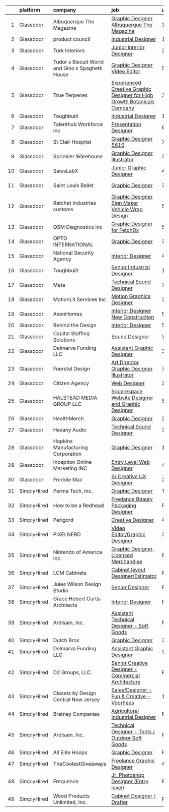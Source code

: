 

|    | platform    | company                                          | job                                                                                                                                                                                                                                                                                                                                                                                                                                                                                                                                                                                                                                                                                                                                                                                                                                                                                                                                                                                                                                                                                                                                                                                                                                                                                                                                                                                                                                            | update_time   | location             |
|---:|:------------|:-------------------------------------------------|:-----------------------------------------------------------------------------------------------------------------------------------------------------------------------------------------------------------------------------------------------------------------------------------------------------------------------------------------------------------------------------------------------------------------------------------------------------------------------------------------------------------------------------------------------------------------------------------------------------------------------------------------------------------------------------------------------------------------------------------------------------------------------------------------------------------------------------------------------------------------------------------------------------------------------------------------------------------------------------------------------------------------------------------------------------------------------------------------------------------------------------------------------------------------------------------------------------------------------------------------------------------------------------------------------------------------------------------------------------------------------------------------------------------------------------------------------|:--------------|:---------------------|
|  1 | Glassdoor   | Albuquerque The Magazine                         | [Graphic Designer  Albuquerque The Magazine](https://www.glassdoor.com/partner/jobListing.htm?pos=103&ao=1110586&s=58&guid=0000018311b09cb0aabb02bd1e2624a6&src=GD_JOB_AD&t=SR&vt=w&ea=1&cs=1_020f8e58&cb=1662449131054&jobListingId=1008114263250&cpc=8AE7F3A3741F87D7&jrtk=3-0-1gc8r176gkui3801-1gc8r17722cgp000-f339de4d17347468--6NYlbfkN0CQzVOUlNOJk_BHZtKjYpKPbNYYhnbQ7GkfMCet8q0lG0ZKXPD4fF6VwFa2G9-MRaiudaKiju4QVuFl-W_m3C21azd26967DaX3pydac-9t3shUbk1M5D1_pl96ac53qU-g5WIktszjQCFKQ3_a468e_KbJlakFJH7Y0vXyJD5uHfZPuLZ5kicUkRVsuyDzxEzAiKt6MJ8kZtMZwV5hasQ2CafTo5lc9JzJwETXvJgbf7elEwi6LCIH_lISDJUGng76vy_Yf7eYYq69K-E8rg_LUcuVz_7obNvRbgCjUReAMa9tCq0ZOUtAoYWihvSU9QG6Dss8EknWj6yOZ6yUEZf5C5ohogaw2n4vcIlzAE3mipKjHkM6iMNAmtPV1-uTu8OvyjMjVpIBCTAVIsNVVINvrkzKXrGJBHnK1q82YsbRUVYXmhEhC0HemQa0RYV2awxrHdvmNYGohCUox2YJ8yZOBl2zKlm8gnwlpALkN8q68FycnXbSMziiZ51zcBmeRx7mRrSjXpG_ulU0DMcjs0hyn6Jdi8LrW1k%3D)                                                                                                                                                                                                                                                                                                                                                                                                                                                                                                                            | 3d            | Albuquerque, NM      |
|  2 | Glassdoor   | product council                                  | [Industrial Designer](https://www.glassdoor.com/partner/jobListing.htm?pos=107&ao=1110586&s=58&guid=0000018311b09cb0aabb02bd1e2624a6&src=GD_JOB_AD&t=SR&vt=w&ea=1&cs=1_466e167f&cb=1662449131054&jobListingId=1008091508659&cpc=38B564C08F17D3D8&jrtk=3-0-1gc8r176gkui3801-1gc8r17722cgp000-a36644e6fafe4d57--6NYlbfkN0AuAjYKnBHsdkcMxrD7ZJITXxV72vImVt5xOyKRJQecNLptHT1ZOkyZSM3eiMEJbbRXN2dwBPK591UTGPSAnZVDLDmpNVlkJMZ_byYSUcMwysktR4dT_Kmp7kjLsUAowCP1QZYGdZl4Ac8o2Mgj7mxU4DyCMjW_dPYOFKuxi8w343LmerOGDvRkgYBZ_AAUl1xl6O97U36GlZIw1zSl8WvUGLR2LlJDXeeLruKsHeEzs1QUxE2Yuy5dPXD4SW1bVfabBVU4LX_xMDCas2jtJmQBv7yOAa6qmTzwwUploqBBUlUz6G1haojexjakIl_YHZPQ8A_7mek4ZgaQXx8sgK_60kgbH5XpnmUREm3FCuACA-huGoRAthBelQBPK2Lbn8jQTcjNHjnClyoKWiCY-vpd18_RZtfHdexQyMxvCh0O-l3zEL-hFUYcy3171mo2cQRfaCT9LpyNIDgY2BftidzGOYf2-4zMkPdMnBnoPEz_37NwWaT3ajOZh8LSmcNAGmc%3D)                                                                                                                                                                                                                                                                                                                                                                                                                                                                                                                                                                                   | 12d           | Chicago, IL          |
|  3 | Glassdoor   | Turk Interiors                                   | [Junior Interior Designer](https://www.glassdoor.com/partner/jobListing.htm?pos=127&ao=1110586&s=58&guid=0000018311b09cb0aabb02bd1e2624a6&src=GD_JOB_AD&t=SR&vt=w&ea=1&cs=1_126a3cf9&cb=1662449131057&jobListingId=1008119383980&cpc=ACBF47B84C432121&jrtk=3-0-1gc8r176gkui3801-1gc8r17722cgp000-9cfc65f083d63049--6NYlbfkN0BTy4Vq3kUv-8E8fBOrhZt-7WJQYqv7u2ur6JnxlE7nqzcxHKXba3er8xfLY8VfYDz_hlc3uNO4sLiqAkkPN9WLjHkKSHRiHF9h7A_lcm73T7znyFWSLSU5ZHJZrThCKzQbLg2d0sTMO55S6LmUb4JsXUWzkENlRBRmbew2kJ1drKhlTAawwJlKPiKTmRT7FuulZNyyapfvnPBR8_xc1l7AON9lVV0EJ5MlKGvbvUXbzvZ68A3qXnwZgPUQP8tFlCAkH2nt79WWfGT0ky41m5z1iS8ScHdqYdzJiOpKQ8yfo89k_J4u3FCXM-OP2GHMAzaRSpdbDIdJvAR6alCDgbo_1pfSQto92jyXUsltrkP7s7hc_H6SURQzHNIBloS-naLiPnAfLMl4wUf1-r64xPozQIi3tQDKhQDtzmpZapFhjEoJdioXwdmxXvmvfrwoozHZOqe-QY67H8lud1GfgDY-89fxlqoMASPswX8renP3GC1NR-XYkVtkfW9Fq5WX7AQy5WEE3TxEzg%3D%3D)                                                                                                                                                                                                                                                                                                                                                                                                                                                                                                                                                                | 24h           | Colorado Springs, CO |
|  4 | Glassdoor   | Tudor s Biscuit World and Gino s Spaghetti House | [Graphic Designer Video Editor](https://www.glassdoor.com/partner/jobListing.htm?pos=126&ao=1110586&s=58&guid=0000018311b09cb0aabb02bd1e2624a6&src=GD_JOB_AD&t=SR&vt=w&ea=1&cs=1_daa726b0&cb=1662449131056&jobListingId=1008106609520&cpc=D910AC0D9B8C6152&jrtk=3-0-1gc8r176gkui3801-1gc8r17722cgp000-4f3195fb2e07ea5a--6NYlbfkN0BIExHBPSCwQiTkqg2E-YChnpKKhOhNLBMJN9eK54F4bvZsGC6v0cIGXcGCczkGMRj9Xt3B-_0uXxWIdlLy8Ci-lfVLgUPzBzLvjWeIlfLpFX1t81NpmiYK2oiSzBqGvp4BtqrFIvMYAVtprltk9kIJcc884jt7tdpLlL6pjE0nK42vMCBT4h_vSXCStyN1p-saYILSc7EMl372bEnLjm6h4Wv54CYnsqrAzd9lPGtXyTBi5pfMpZzgjWtUegoo8t6OrQF7q4IjGqwoIYKMvtDnT63hIHSm7YQlcdtNvvf0FY-kJl_7_HGqtZw5Tfzq7bKQi5EayKGkJtodq_mRoDEOoThkSUIRZPQrF6cQhWP8wsObnx2eHI8iKc20gZZi3B8P9PR-9PLC5dTYMb92WWlHaLa2TLsteLGjMEXMXB2uyxTZ6dzSRs_bDbsbWApM7SbJXZAdbL0n6-7UT1cl6tVzuQtfBpTAeghmqTW6mr4CRVOdy7HweIgFmZlvw47l2IzIzTQ7wM9geg%3D%3D)                                                                                                                                                                                                                                                                                                                                                                                                                                                                                                                                                           | 5d            | Nitro, WV            |
|  5 | Glassdoor   | True Terpenes                                    | [Experienced Creative Graphic Designer for High Growth Botanicals Company ](https://www.glassdoor.com/partner/jobListing.htm?pos=117&ao=1110586&s=58&guid=0000018311b09cb0aabb02bd1e2624a6&src=GD_JOB_AD&t=SR&vt=w&ea=1&cs=1_f59fc611&cb=1662449131055&jobListingId=1008113998632&cpc=BCE4811A78D39AF3&jrtk=3-0-1gc8r176gkui3801-1gc8r17722cgp000-c8b178bfe5dd4467--6NYlbfkN0DfhRLDY5E7BVY3xhBTAobuSaZ3WR2SqAJ-w4NHeQGDZ_V54dt5D1-9Gzjj3Wcx1JaSDbP7U40rfMA8Gu56dpstRYWOT6fpWKlsvYARTepsZNAW-DYedE5T7ZVoBt1S6bZF2LcDlN5xOsvIcR7tiLKVcAEV0m1gLHK6-aQ5yNDr5RCod1AEt2BNpQyLI2lstUBSdPu7LUkaRd5e0mhBbPIkTrLjreJomGYEEpByG-YN-ZuD7n-3zxLgWd6OxpZ9r2DwFBOc2Agu_94RXzopNRQR9nqr6BgUndEkgBDaxTy4CmIIAuD30bpFeCvImNdqiEfZPaKTUCsw4PxFwLXdXcNi0rwMalsQsLZlCoBTn1tTqv1YiQZh6RdbjSXk8FY7huZsnkSHoHdyqJHp708h78K8h9ayg143EulXErtquwWRG5XXEqNeOjBKq_Yi4zEFKwK43jaOvljII6Oqs0Gg4nHcedTmR03WgXH1m9i0vkOKvGBjo7pNGfN7q4kNXGP0yJDYu0M_BZX2AH8Rx7O7vvpgDX75tFihvt2jEh5Vk9gm2TwkGFDEIyFU_QWKkjWv1651fRCIVQ8yEQ%3D%3D)                                                                                                                                                                                                                                                                                                                                                                                                                                               | 3d            | Hillsboro, OR        |
|  6 | Glassdoor   | Toughbuilt                                       | [Industrial Designer](https://www.glassdoor.com/partner/jobListing.htm?pos=114&ao=1110586&s=58&guid=0000018311b09cb0aabb02bd1e2624a6&src=GD_JOB_AD&t=SR&vt=w&ea=1&cs=1_71570e5f&cb=1662449131055&jobListingId=1008097155623&cpc=87A0A889578C8297&jrtk=3-0-1gc8r176gkui3801-1gc8r17722cgp000-bd6e057162e15386--6NYlbfkN0C4BDBIIfYywdCnnQWSiy8nzgMXr_T-T3FVOPaJNWu58urVZR_WXMhr7GerRInzqyZodNFCU-1hxePv9TSo5-WxOfosiTA8u4e2wBpH9yUNgJzlsujyNpnDkKT3UNTvNTe6xSC2Izl9AqMOUTGHqiTcG7HVBVyoxSnDnAOWvtqTd7Fg62TqBdCV22qzM1Zolz7dPPzU21LrGza3I0bCaiLIi4Mm6Hxv4tiHBfxFxoO21HjrZUeybDxWVa72Z6iUqNlrLhs9FQ0r8tGt2jM96Ao_g-vhHmokUgYrQWiSDQAM5ZUmwQk1K_w5xjZjF3duQ9NS7r6FaoNbWs1GIodL2tmLvLdgsPXp6tV5Ogbi0wL4-vhKAVUluLouzpKOc63rgLJ3WQB-U0xtih6kTwf1KSSOJiI1SIuCBc7scc85eBZUEJxC4s2XPSXc_kBY7Vo75xJbyvwSJwl7t8taGKDp5b5e55KcLwI3a7856K9z0oJqAOMIZ5JaNvEgx5k8LIz7ehT_c2SwmQVp0Q%3D%3D)                                                                                                                                                                                                                                                                                                                                                                                                                                                                                                                                                                     | 10d           | Irvine, CA           |
|  7 | Glassdoor   | Talenthub Workforce  Inc                         | [Presentation Designer](https://www.glassdoor.com/partner/jobListing.htm?pos=118&ao=1110586&s=58&guid=0000018311b09cb0aabb02bd1e2624a6&src=GD_JOB_AD&t=SR&vt=w&ea=1&cs=1_61ecc17e&cb=1662449131055&jobListingId=1008104112031&cpc=654405A9B1E0A9F5&jrtk=3-0-1gc8r176gkui3801-1gc8r17722cgp000-b0396012850688ec--6NYlbfkN0DpwFV3tuw9vFlML3xauMsT_S9XsNg3VdZNHiuyFzGFEzXfSGkGfgeZuQmrRNOoRj2KG4JtZ16c6Me6TMe4k8idSKCqMIK3nKRCNN0673o5rBPp8bUF45137Vz3MHFL762ZXOrmoxPdzX2ZNZrNjhWHxCSlNkIwtcKanXnT2eO3-YrVPWt20WW4OF6kIlKypSii3gntkKXi1l1V8t2PkeBENVW0ORkbwM6VLh2gC5w_WXz6OXjAH5tye1oxojj7VCiVgfL8Jud46k6O186OCn-FVOuUjkTW7MVurgHtfnpd-axve7drkYRFkysrN6EgKrUbsSEh_45N9d8vXH0lwfk6j6PNvZVgCcYWw5EJ4njXM7bGOIly29WtomT4JFlTEuYFGP8PQlT8TlqOuWd4weJoEKc5v6SNXHZUGD3d6fj_TZUpxQs1avcaXJ0TyV69n_Dp6FUKmpWfxTyJvVdDFUzEqcyoJmjLvsVOsgkpyjSZWrKnnsRRgnAmiobyqiPn-ah_vVkjX-0iT9Y8fe6U-HLd)                                                                                                                                                                                                                                                                                                                                                                                                                                                                                                                                                               | 6d            | Remote               |
|  8 | Glassdoor   | St  Clair Hospital                               | [Graphic Designer  5616](https://www.glassdoor.com/partner/jobListing.htm?pos=116&ao=1110586&s=58&guid=0000018311b09cb0aabb02bd1e2624a6&src=GD_JOB_AD&t=SR&vt=w&cs=1_5d23f94a&cb=1662449131055&jobListingId=1008101456626&cpc=52D3555E595CCC3C&jrtk=3-0-1gc8r176gkui3801-1gc8r17722cgp000-73950649bf72892f--6NYlbfkN0DZd8SY5uVsr0ht1Q_9z3qOr83Ud_uV0Elk6JdtckD5ozPFVdmyUjtNIWSXGJbn-ZoyTjPWEShLQKKGR9VR9BDnJ009y2fpynNBOvi7XAKIYbikP89BojKfVq5Nt98EREuMUUlymAGrmFNGyVtCDH1vDCnz9V95dP6-DeMaPiXfz7ASaDIkc7atR2Oi_zswGmtVpyFI72aUlc7tRTDFu0dcy4fn-JNiT4TjYm1zhRu7oxWdb26N5mNeUWO6IRL3aR1dtGvgBMxxzysWLfqND340IdJk6kv5M9P2AknMVaG37zWtjpqBpOnG10koYmGd8y0_vIqOoCKTHqUlv_33iPSejzWlK1LRlgvgDt_9RhC0qOd5K8TZPRbCID2ug9KWncy2lTwlDQPkDaMAFjr6GmElzo94b2h1P8ACr-IG38Z8MJSThcpoLzx7Y2ZJKz7afFXeZvqNgPvvjIFwQ59OLkeq4IzLucmF5Ntus9FFrdY0MoAUovoOp2-duwbWDbgBTvXuuPfuIZ5xHQ%3D%3D)                                                                                                                                                                                                                                                                                                                                                                                                                                                                                                                                                                       | 7d            | Pittsburgh, PA       |
|  9 | Glassdoor   | Sprinkler Warehouse                              | [Graphic Designer Illustrator](https://www.glassdoor.com/partner/jobListing.htm?pos=112&ao=1110586&s=58&guid=0000018311b09cb0aabb02bd1e2624a6&src=GD_JOB_AD&t=SR&vt=w&ea=1&cs=1_ba795017&cb=1662449131055&jobListingId=1008119437871&cpc=F5E96E35A1725171&jrtk=3-0-1gc8r176gkui3801-1gc8r17722cgp000-23cf4bdbc12d4ae5--6NYlbfkN0DWtRa9NJfjQIs4MWRRqD4F41esfMsK79cV24t80VXfzRKFVO1HOwhLjPBuvxuRJCA6N9YdHF9M0Aq3KvJjQqw8lYNsOZ-6jJ5IaLByCRWZkeONBb8JHpC3oOi0BMDYhCfqb_avAtQ9EZUo5hZxSHwSSHZL1AXmvZD-NEMG6CzGM_jQ0DqTjJra53fp_NYTgNwJY1SGTLpANAR4oiP5RqoqfW4t1r4xHhQB4npA5kB3_008QGEUyoshVlc655aeFjzy52F9xcrS2xBd7gBRBJjsLL6oUEfG0NPdyIcXLwIUpjy2GT3KlJczNuapK6elvFq5Z6Bg6WW7gJ3QWzdPgIJTurJBs3o5z_xcmUuU6DFIqC-emB3EHvCx49H8GR-U0rI2k4S-80xyNgCQq_9NJ6qUTfv_0rm0JhqLZgWq4FM-LFTqw8dfjanzl87fm-vvuKQbq6bZtxw3D2guU7aq6eK0GR-gN8BMI7oYVKzNBNQwrDNX_gQd1Fx9NUiaXC1oIsU%3D)                                                                                                                                                                                                                                                                                                                                                                                                                                                                                                                                                                          | 24h           | Houston, TX          |
| 10 | Glassdoor   | SalesLabX                                        | [Junior Graphic Designer](https://www.glassdoor.com/partner/jobListing.htm?pos=109&ao=1110586&s=58&guid=0000018311b09cb0aabb02bd1e2624a6&src=GD_JOB_AD&t=SR&vt=w&cs=1_8b196054&cb=1662449131054&jobListingId=1008111579607&cpc=75B6770C194DCF89&jrtk=3-0-1gc8r176gkui3801-1gc8r17722cgp000-e908962a8703a28d--6NYlbfkN0AZhccrYCUSJlZEde1UnGXnwlG1V9FU8luw-eezWnVYr5cEIZbxF0ud2TiQradMyDYAhjUuZdU-Jc6KDrNnXGt0luj4X9eLCFruo8XOurAzNfkw5TKDUy8_2DXlF_UuK3XC5Jdc8AGJshFzDUJNXv15OVNeEv33cNdPQ9245r-wmXF-LAyKzaSgjyoyLz7If8bfF-5tcVtFlQ1HCGXhvQ89bYRqqaumG0744V9FpG2oE_Mq2NnZhunrIZ9cwvrevDpP3q4d5XCSX1gq69Xkht4mPPe9LxH-eRIeioaIMKT8MoqGHmpZFENDlp16WPpGqnq_xpUl8H1R0Y4oYEURQEqUTHAEtI_GYTBqsU-mrjTnw1WV4lbrpY5TCecI5kYm3S4v_oE_fO5y80xUUPOy_IzNVXHTo0M0YBu5gTlHagYV0-6aTQ1bhV5E)                                                                                                                                                                                                                                                                                                                                                                                                                                                                                                                                                                                                                                                                  | 4d            | Austin, TX           |
| 11 | Glassdoor   | Saint Louis Ballet                               | [Graphic Designer](https://www.glassdoor.com/partner/jobListing.htm?pos=128&ao=1110586&s=58&guid=0000018311b09cb0aabb02bd1e2624a6&src=GD_JOB_AD&t=SR&vt=w&ea=1&cs=1_d9a87c68&cb=1662449131057&jobListingId=1008114784399&cpc=F1339989C5CB8906&jrtk=3-0-1gc8r176gkui3801-1gc8r17722cgp000-bc499073587ac2f9--6NYlbfkN0C2SVAOpOeIWQkPp9EeCSLxTLheLRty2uanDx8E9nXZ3uUHHMNExd-Xn3A6ZfVQf2AlhjWrFqHDARqR7G_F03Jl32p38V2imyfI8cFBRCaxbDnsiMI26cdwbRNVrwulc4SYmLJffQxfrcOdZUIlpInLUPPsIw3NQgXKkbSB59lYbxjV9P5-HCv9LPJfJ45AL_fDY4EE2jpCOzscXCaEx5aIbJKeyuFeY_8f9Di9mvT0XKo4FRXNphvWHjPGBL6lUGL7e8wE-o2ORrtzBzbBugPyQbMDBFCtlNjZbKgThhV9qJhbUola65xNd9UqLuCNwCvd_YJ1qqlQbSz1udBUxhWY__OsmU5PdPRG94HRMEu90IwEOytebvBrrIxwrO5y9LcZOJI17d8YboPbnagBXrsESzaqW_t8e2rif7J1S_UAI3Ixrvyghs-Tye7dxvxq9IChK5Oo6iOu6kKtaaeshMS7fJZbyxDUlNEcgi7r942_DAfStFROLOjQs6XzvIJ_qXY2hfR72HzVBQ%3D%3D)                                                                                                                                                                                                                                                                                                                                                                                                                                                                                                                                                                        | 3d            | Chesterfield, MO     |
| 12 | Glassdoor   | Ratchet Industries customs                       | [Graphic Designer Sign Maker  Vehicle Wrap Design](https://www.glassdoor.com/partner/jobListing.htm?pos=122&ao=1110586&s=58&guid=0000018311b09cb0aabb02bd1e2624a6&src=GD_JOB_AD&t=SR&vt=w&ea=1&cs=1_5e42c50c&cb=1662449131056&jobListingId=1008106168783&cpc=83630893E902B957&jrtk=3-0-1gc8r176gkui3801-1gc8r17722cgp000-ab4069b96fbbbaf8--6NYlbfkN0BzyIYrTMR_AjNKh_kvAG8N613gtHPANQ3sdLTkrtBd-xoNshQoLJljpkXtMg3ByttehrpfycqhA_jI7OzHh3Dwp6oLlDjwEp2WuqcFDY1HN7UCwbeweiPbKgRF7O1nLYCJq2zx9dJVUVbCO7gavwf4RYVuHiaExKW3U5v2qOv6ZSDrFImCHQUMgnTJo0RpDxTh3KOSqsVJ26sqLPTO3EoS0JuWl_vLZ7LBWvmXq2kxtUTiV3vFmJomzmjfewqLOO83NyPwJl0vsI0YwVnpFvPZeInyOaKqgVMaC-NlufX1NyxHitDF5BaYpxz2RPQqg7ynAFJDIk04OoPfzr7LwLHI_F3jeugsKiakUF2iTbNbR0Ekbke1wPSdE7vPbttYuVM7QTquxtE1DGrHYYuLiCkNjpczl2YFkH6rySA2p3p-kbfQv_DZYFgxcIMQx9vR67zMZSnQgdn1uGuNsvpxLNe8KPKjUVal3q0F4GwNYH3K4yuvmq2i7qbUwdKZVmUIpBkzDrR-ZjVMdgwz2ztNjwqcLwg1xkxQqh_WJxd_2GwhXg%3D%3D)                                                                                                                                                                                                                                                                                                                                                                                                                                                                                                        | 5d            | Albuquerque, NM      |
| 13 | Glassdoor   | QSM Diagnostics Inc                              | [Graphic Designer for FetchDx](https://www.glassdoor.com/partner/jobListing.htm?pos=129&ao=1110586&s=58&guid=0000018311b09cb0aabb02bd1e2624a6&src=GD_JOB_AD&t=SR&vt=w&ea=1&cs=1_42f608f6&cb=1662449131057&jobListingId=1008105813284&cpc=59DEFF8D475298C3&jrtk=3-0-1gc8r176gkui3801-1gc8r17722cgp000-edbc27472c257773--6NYlbfkN0BgkApIl3k4iYrU_syTQrluzSEIxtLNIPd45O34os5ildp_rcTXi1IfaATEwCf7J4wR_fxNS_ihI1WjfwavMbzmuhQfnwVO0vr8YcGSeyLlEi0Nhiny5RcP8ogpprpgKOrp3wFOEwyZRd_Y8hk4jhNhX1OyV3Ox5_LOFQkmPYx2MM9M2_IDH5wu5fT22qHZn83sNqqKYINRsMrX07zeGTeSE_T-m9WPzL1KhS0v3sUhGwAyFWb3QOWDSr-k498soGTZ09LvsjVUM8vJXhdrCtpt-iaKXNkjbvz-_O4UN3qTvr7lNXUbcImh8C8RZua-bSzlzoYaLTxNPecWo0ORsm7F1VxcpsUuzMg02wYf9g9-Vd0fzpimaTT2-AmMFSFsbm9_O_PJvp_GBfDyv8axIk8fTmK_34Jq0j-wwKTqjX4EAutotaaalgKaMaO0hz3-3MgfEUrt-5v-_fxzThi2ief2INwtU4m9swv94aQRHIQKiQ4zU9kebVGwpBeBeIKu-XM%3D)                                                                                                                                                                                                                                                                                                                                                                                                                                                                                                                                                                          | 5d            | Boston, MA           |
| 14 | Glassdoor   | OPTO INTERNATIONAL                               | [Graphic Designer](https://www.glassdoor.com/partner/jobListing.htm?pos=102&ao=1110586&s=58&guid=0000018311b09cb0aabb02bd1e2624a6&src=GD_JOB_AD&t=SR&vt=w&ea=1&cs=1_c87bca13&cb=1662449131054&jobListingId=1008114454416&cpc=8B05A11E7619D7A1&jrtk=3-0-1gc8r176gkui3801-1gc8r17722cgp000-7d099d590a8d0cae--6NYlbfkN0DTXEPot8bQs6vL-0KsHuyeBXsp9NRYqLssF11gmcxF1FPK71qYPn8Ryec7son9nZXBacyyZR0tUu-RhjyEujjTIlOdn9t9vujwS_Y5rLSSOgo3_jNg51t1MNtzthP8DlMtE80ugs9pi5sM0RBlEdWkhWUgV3TNpODv46ZNwrD5PXct1jAeBhojYE22ISETaJqyY8oSf7WCS5xNuXgI4i_fdk-ymnt2DOwmYOcqUeZ1UfCPFRPOygdQr_11vqBB5hQl2vX4wYWTl9SunEcatQiCCBxIKfxRHmkxRzLvPdSCCChuOrk2LCZbjHjQYT8aZU_ySbv2aw8txQsoKhCK0q0BsXUcWtpgT2olbUCbhYSTMcUmEH90_PFkcNOpUJ9sO0UX_VJm4N5PfrZM55jvxWrliNdFmLfSlfMP9re4ez1mC_4AQDg3m_F179OPz-_IMV18vY-GNgFJRYXNQp2kKPf4dr9iRS3qCknpn7BcqArReg0-geKsiejO6z0YQKh4hAc%3D)                                                                                                                                                                                                                                                                                                                                                                                                                                                                                                                                                                                      | 3d            | Wood Dale, IL        |
| 15 | Glassdoor   | National Security Agency                         | [Interior Designer](https://www.glassdoor.com/partner/jobListing.htm?pos=115&ao=1110586&s=58&guid=0000018311b09cb0aabb02bd1e2624a6&src=GD_JOB_AD&t=SR&vt=w&cs=1_3361673d&cb=1662449131055&jobListingId=1008109230943&cpc=B576E40E3A51D23B&jrtk=3-0-1gc8r176gkui3801-1gc8r17722cgp000-663a3c385d29f0ff--6NYlbfkN0AC5S5KfpcrE62cRuYLg6qW_HWiPjKHP06qk-AGfbwYtGlr3wcSMURH9oqKq1q2FCcs9f1y3iVltGORvfvBS20akXchgc1BXfe1Pl1HjluL3SJPrWPgA2Twulzy5mRpqyLtrvQwqkV9Pljwwtf6Ng7-0MIJh4nEyBXXHdkMzOccH3kAs8y86KtHOWN4B1PGKJSIHYaPJ41GMAMR91pp1fk9ok-sRC1AVE0QGMjg_-GnuRM1kwsi_3V6yg1fmk7IxQrKLeRNPHDkUY91FLtvbPEVr10wbh0cd5rdATxl6b14eVl3uqpX3O_NJvAT0J_Z8X1HlGYEmsToaDxDA660HTXB1k0x2xHJCv3vdOuKmjk_VbW_2JlnKpE3kbkXYLVS4mfPFs6GxTIduigpHKei4D4VHnsyG6_FXUi_cKxTKGQf5erQk3FrWQHB07SxSjzXHfMoqslFAJFjDoOiAzavh36T4EYbcGTZMlsFq_WPmZUJJ638KSCn2O4L)                                                                                                                                                                                                                                                                                                                                                                                                                                                                                                                                                                                                        | 4d            | Fort Meade, MD       |
| 16 | Glassdoor   | Toughbuilt                                       | [Senior Industrial Designer](https://www.glassdoor.com/partner/jobListing.htm?pos=104&ao=1110586&s=58&guid=0000018311b09cb0aabb02bd1e2624a6&src=GD_JOB_AD&t=SR&vt=w&ea=1&cs=1_eba78e25&cb=1662449131054&jobListingId=1008097148245&cpc=9BF093DE37959594&jrtk=3-0-1gc8r176gkui3801-1gc8r17722cgp000-6492527fb1079bee--6NYlbfkN0C4BDBIIfYywdCnnQWSiy8nzgMXr_T-T3FVOPaJNWu58urVZR_WXMhrR-koSpndaF1E6yxWHXTrWNwj5BGXNunan9ywve_ENISeMSjOJDitLiiqvvQgrqPC6Ae3Gf3tZtozMElNWH6pQj1MkisjsxPjnFks6kWohDQ-79t_l95B76r683v6SZAlHW32FY62mUhRpz9H513JMNHqXBF9AcM4YEHIOx3qLRBKIEwVgCPGcTq-p9UUvcFMUEuSxdyv1-ouXFp8UhFQO6_D7RzoHpgqy4jHju0tgXXLj3Qd7Ucnbbngrp4Dh2I5lbo9TRrjTEeXlGfwrv8Mx56NJXyOgeXArYv2McSXp0B4BzUxKXqWN2yaQJvb8wWyLZgGgO2MXwW-gHxYtW9tcg13MPVAvG4CoQy3oLpoMPw5obEFZ5rqbBCKA4Uwb4-EuvsxUFT8sSIObszDWZUCQ9JiC4SKvEhpLhiuwWmJZjyZ6fyPe93bSQ9OhYwhP-VSGE7k32RXXTTMjzFK5BfSphBa2P98UcSH)                                                                                                                                                                                                                                                                                                                                                                                                                                                                                                                                                          | 10d           | Irvine, CA           |
| 17 | Glassdoor   | Meta                                             | [Technical Sound Designer](https://www.glassdoor.com/partner/jobListing.htm?pos=130&ao=1110586&s=58&guid=0000018311b09cb0aabb02bd1e2624a6&src=GD_JOB_AD&t=SR&vt=w&cs=1_adef4074&cb=1662449131057&jobListingId=1008102577905&cpc=4F748F1840550ABC&jrtk=3-0-1gc8r176gkui3801-1gc8r17722cgp000-43ee8e8957f197b7--6NYlbfkN0DYl4UJW4r1Vl7FEn6T9F-rD9lpC-0oMJVSiWjK_MGUd8e8cHXcpv6KPyjLHZEfqkWRCwULr6X75ieJARrAKqgWzisG7J3CWnOtR8MXVg9h6RHVQw8LxsUXbtRHyQGBkIiZRs1E6q1KlzilZzbDkEbl4cSfOYHD8WJrsx4Oe5zq0efzKGC4tT9j4LIwYr4PYn5NjV4YGU46Wl54Y6fpU5J2gZ9zJn6OTzoaSVlJcGFWL6o__Ou1TG1e35bAXKn4_PmO9Gbe6z9ufNEHPNVvYdZ--ycI60cvL2O2itzNfVcJTBlkXR9zDcPgvxqwZ3diydleXTaHAFGjBFpFAJW7GV4tHyNPDgpUUybkOSqYOUyX9hQ2NiRZtoE9sfdLYkNTlx56Yby-IQE5-xfwGqcTtRBsJG6hWmD6bCU1G0GWFoSmTAZl4DIGKtHbemGxZdC1KhYy17mMQPATgjK50wkM1VuedQ-xwj8oH00HnMCLay3q_UiW1VRv63LfbPtCPxnAP3FFzlpl7AiwmAeDyRZYmPDasKh8eup1qODzBdHgsAwPvGCESpWPwN81C2NBlnmSaD5U_K4i4KBpDpRw7ZRfBgJk6zQ1kI1pjtZG2oHMLjGrTWSmqAV1cqJn_QhTEnoXntAyp_Cs2K5FFB31ulVJNFP4zou9UanaSFgbI3fdq48Ui0G45l5g5x5_DMXxL9w3mKnKfzMXJzlCR-jNkiTYUNaYDVa_sccajNdaKMtHBmPw3_L9xWcYdSjlkBVGGGK5rtUO0O9VtPAV1vy02JPsXcs8qgHGqL8KYt6d8H4b9obJmNAaHZxumWwJkM7923mE0EeL5RhGAy3U9XDzF58f3W4GFHqfUuU8prITKVDqEeSlORJsyDCQSRBQB7rHXysu0UXaYW-C3ckqabvKygFHySSdBjk5LMHVWJREfq55hI5ti8H8r45BzyQz7Nol5MrqW1LGO3ss2pJFeKBFB3fAXNnJZqLY70UteR9dvMnfXbl_CrQfKXCobTfWXsy6DHpVMcSf1SGCGaD5v4bfI0APSNwyGP6UzZbD_EtlumDVYj6vuHrLAFrpLA1i) | 7d            | Remote               |
| 18 | Glassdoor   | MotionLit Services Inc                           | [Motion Graphics Designer](https://www.glassdoor.com/partner/jobListing.htm?pos=119&ao=1110586&s=58&guid=0000018311b09cb0aabb02bd1e2624a6&src=GD_JOB_AD&t=SR&vt=w&ea=1&cs=1_b943b3a0&cb=1662449131056&jobListingId=1008118834915&cpc=ACBF47B84C432121&jrtk=3-0-1gc8r176gkui3801-1gc8r17722cgp000-7e2b2005b4934422--6NYlbfkN0BxZ_fTHDykBT8bkyaW_nA86bNyNWonFLhpBkGzLq216VBtLMhqdqV6QnhSB4zcIGHIAHqXQZGubJ2IzJVab5JqN6RACrqXzb19SK4kqbvukQlxo0bZfeE0GOj3lSMcX7igfUmKOc35E5nOcr1UxhRr9nWxwlYrEW45htMnz26t4oyRujYt6x10zrsBG62W09HaEQeLDiBJh1wnJQ04ydgtoYV0Xgg-7gY4S-2aZyaHFL1LUr_rmOF7SI2M6nJe8ugjdNVLCHfr1XeNB3mjvEygzvCVB4aJvRlQN0UVyd9ElLMuoAMY0K0APdpYUl2d7guKwZROE597j6vjQ-2jKt_2IZOV18JMkKuhE8VID3F8EsXRiE_IHKFwdTezhod4NXASFit2Q8kvbFj6yK5VASpOz0geGPoLrVSHOAyza2iOMBqBtAG-2mZDwWOmQhCu9HXvBr6LgCiWGA3zZ481_hUv9YkWkvDxITBmV8hppJGX3XeLoekIgpVfsxZewHQ35kuSXcLoRlXlBQ%3D%3D)                                                                                                                                                                                                                                                                                                                                                                                                                                                                                                                                                                | 24h           | Remote               |
| 19 | Glassdoor   | AxonHomes                                        | [Interior Designer   New Construction](https://www.glassdoor.com/partner/jobListing.htm?pos=106&ao=1110586&s=58&guid=0000018311b09cb0aabb02bd1e2624a6&src=GD_JOB_AD&t=SR&vt=w&ea=1&cs=1_ff33bde1&cb=1662449131054&jobListingId=1008105798634&cpc=66508034EDD7BE3F&jrtk=3-0-1gc8r176gkui3801-1gc8r17722cgp000-0fd45811fed12bc7--6NYlbfkN0Bzkuy17zoNwKMVjyusHhR7JNYo3SmelKzW8jp1Pa4Tk2raGOEy5KgPY9hVttW8tFMJNJ9wlVKAXvdamIu9_LHxaPLtyMgvxzigCi_K_lgpTiANZoIj8uYZd6Jj77CYwCFjWiPoeVL9A4DwY-yVHCXxBU1v-I84XwcaSxk-1paKjstSWSsegaLztqCH2SqSeSxmv39P7ZpXFd58g24ohFt06gJoZklZhXxsPIMCai2E_M1b3fN152rfDLvIhyVAHcgnRbL3zkEcBFVGwRVrjfRXVh4vx97a6tzsYALkMlbodyao2ioYSOJDOjUlj4k_N1s5MennTVzuBHEjFtnDHyh4mRDh40ImQcr_FKwB6AAoRPc6qLk3APDoO9ZEqxMgZRxOpSk0PnEHyXytevqyCv__C_cWJ2c2_ELlJh1NG05JdYkzQ1a0mR8jfglTTHN9N848uW_48RA8rLAWSPgO-dBV3OHmYYDlYH24yaNXXfUFpaO0IeVrtiWpPaHRtJED-GcWYBx7YKQs5X0ml059ytbkqT1JGbzD2lc%3D)                                                                                                                                                                                                                                                                                                                                                                                                                                                                                                                                  | 5d            | Charleston, SC       |
| 20 | Glassdoor   | Behind the Design                                | [Interior Designer](https://www.glassdoor.com/partner/jobListing.htm?pos=113&ao=1110586&s=58&guid=0000018311b09cb0aabb02bd1e2624a6&src=GD_JOB_AD&t=SR&vt=w&ea=1&cs=1_8723765d&cb=1662449131055&jobListingId=1008106182676&cpc=85DB4C1C8FC4A2A3&jrtk=3-0-1gc8r176gkui3801-1gc8r17722cgp000-d5de783fb1f89f08--6NYlbfkN0A1HFUFknxAJrZBbRRYDMpRaTCyabNHv7YvBpkBk9g61xCZdRDo-3IvAuCaMVJ1WH1vviPjYjf0uTQsOnqq6dut3Lu8BPSe0ErCQ3F53wE3FW4nxMgh5vSe--nybJ8AzVnRgPCI9eYRT4aeTObjcfgPIdglc9iCSCDZlgIyGzkkpNSWuAZe4BfWeO5jEfjIdmGcKPz69U9Ptcv0Kb0jyrNzC4nb5GZsWapnW6huIKAnOgG4QpTzESXvLEO9ZZhFzAE8F2I3L9GMaAkezH76cPuvXzvmVVtkjsr7wwqktgEVUw0DesO4PnKnSS0XUWUz4Xy1Ng0S0YuWBwgcmb3_Ct-rIBCVW7r1rJBP6aJfYtec2nvRhRQloYJwE0gsdvwGZcf6c1ctQtLrQNJMRLgg-Ik2OLR4kEUbxa6DonGam5h9d1XfpxllNFwysRqmpBc-vOC6jK908tpd62YoAM_puYOUOC-tHWPvit0IgOmlJBDmKHkl-aUKyft9cE_crHHz9PwaF02M8jO2_g%3D%3D)                                                                                                                                                                                                                                                                                                                                                                                                                                                                                                                                                                       | 5d            | Oak Brook, IL        |
| 21 | Glassdoor   | Capital Staffing Solutions                       | [Sound Designer](https://www.glassdoor.com/partner/jobListing.htm?pos=124&ao=1110586&s=58&guid=0000018311b09cb0aabb02bd1e2624a6&src=GD_JOB_AD&t=SR&vt=w&ea=1&cs=1_1e17df17&cb=1662449131056&jobListingId=1008114673769&cpc=AC285F3A3ECA6BB0&jrtk=3-0-1gc8r176gkui3801-1gc8r17722cgp000-3cf9c4beffe0f53b--6NYlbfkN0AHXq2vAVwR3IH7wgnTMdWCa3HguypIXx0DFudX-u0zu6XSU0N9gDGCMsnO9yvyAfOwa8g56LmOu2v5BqTyUWI-P-FHhw_nPpRwvTGpbiobSjlY3aMGBIsHjbQ7BLj2UK1En204fVzriu4jGeXSVngKL-LmU3roN5d-pjOwH0Oiz2-5HsHzW7-9PDXfitx8jQrtONIrwKxXtaCASfRyO-jdMb_V7UeBrKh4c5TCUFTS6Yy6I-X6fMZxy_F4vdXKPYydUcyljEgvJH4qJJE_hCzS_BKjhEZQL6hdFu6oed3RbbrPAGjM8Jp0g-j1Xm4VM_Xi2ARfqFNiyq3WAVwEfPF2G4RNK-WbsvZuZknjg-Ef8pKy5YNflPrRAjKkBuyw0F7DZoaH_yD9P009zHN8ZlKYXjsiWHrRmb9XMOubhYDQyZ3DUYTKpPj1NoRN0rkZUYMezI38Ofjcb4rdGX-qDUt_Jqy_q9tLPsMN-QOthyEfMT8c8AplOpBXRX7z3WgcwOOT14lrAk2S7Q%3D%3D)                                                                                                                                                                                                                                                                                                                                                                                                                                                                                                                                                                          | 3d            | Seattle, WA          |
| 22 | Glassdoor   | Delmarva Funding LLC                             | [Assistant Graphic Designer](https://www.glassdoor.com/partner/jobListing.htm?pos=101&ao=1110586&s=58&guid=0000018311b09cb0aabb02bd1e2624a6&src=GD_JOB_AD&t=SR&vt=w&ea=1&cs=1_a54b15fc&cb=1662449131053&jobListingId=1008114420660&cpc=155EB9D5185558AF&jrtk=3-0-1gc8r176gkui3801-1gc8r17722cgp000-a3c2b5c0a33b1373--6NYlbfkN0A4hgeKHdLyHgzaskNEvl2xXMVaueUT71iJOYpLYISQUHTwzmwXMv6kC1stTynKFBmMD1iFKJ5DNCahmY_o8V3H-5q9GxMA0pSWSGgMGwwfHC_JH17tfgKZotiie_QsEr3WX2CaTNPiPpt7ncA0aHmTAAFYjOp6qXoys0r7lPSRt2pSGNCJYN0IY5YXPcM8i0qzPJNobXp9ASjDc9QkXrU40tI0RRhxRVG1JlAqxyhYCQ971vBXPHGjknY0xyUnjnET16jFHhubOXKuVSDQkX_QQQy-xCg6NOnAk4qbP8RdiqA6RtXtbHUQyDvyEbIqcD9xzZmOqApGXEeeRjyIvnoduVD8vLGZ5OuP5Upy7hEzEkn9_srrH0ch8O2L5ro6PZkGWaMSgXjxUw4hDzEgxDLIdFW5_WxwP7uF7hpNpZ9N4HPaed3RVRo_NzrdsY1vLioy4pd1izCyzozoCfH8c8F17NMRDlguHKUMdH8CanxMbf8qVzaBZzGJpjYPrqwYmyM%3D)                                                                                                                                                                                                                                                                                                                                                                                                                                                                                                                                                                            | 3d            | Remote               |
| 23 | Glassdoor   | Foerstel Design                                  | [Art Director  Graphic Designer  Illustrator](https://www.glassdoor.com/partner/jobListing.htm?pos=120&ao=1110586&s=58&guid=0000018311b09cb0aabb02bd1e2624a6&src=GD_JOB_AD&t=SR&vt=w&ea=1&cs=1_f27cdd5c&cb=1662449131056&jobListingId=1008101636559&cpc=8795CF9063CD573D&jrtk=3-0-1gc8r176gkui3801-1gc8r17722cgp000-e06af4f833a0341a--6NYlbfkN0DT5-Szw3YawDSxV9quIo6U-4hdX6FZTICsYskzhzvX7KXzmhQwmQ7cQAIyrChrJYXj5Nz0J77CwmGZWWhj7QO08MorwsFX6WpY-cjRAqd5c5YshXe7t8yi_cAMTx-RLQrWgDv1LNRN_XNQif3bP_uxOt5oqG5pBrUgjeQADqRiTFpifcwWwp0LQb4Tnfbyb-Cc6aP6SrVWcD81MaIl-gek5VLTr3qcC890UJY97uZzZ2-vVr9lj-eS1YJSlRkqXzl_huvfDG4eE2sAvi8RHLTFjv3tjGCTv-R_f6KT0Stx_aGNYJZC6gXOQTEVuQaJjMwQTXtqR68LLmefKGAVTNPKQ6XVmQvYNyx8BK9FU94VHGGv3KD4DPGy0EfBoYfj-0T4BlqvUIqeaHrazUeS8go6tUB2bhkkc67HrwlSCph1NF4G9JziioGyr_QbiH_Y_PD-6WngCeBzSHAB2SvmtCIUo9fFVBIsTiCvavoXg2nDvWW1mi--EdZ-KzbzwBRNKzhbsKwT4dMmgALZtS3BVa64)                                                                                                                                                                                                                                                                                                                                                                                                                                                                                                                                         | 7d            | Remote               |
| 24 | Glassdoor   | Citizen Agency                                   | [Web Designer](https://www.glassdoor.com/partner/jobListing.htm?pos=108&ao=1110586&s=58&guid=0000018311b09cb0aabb02bd1e2624a6&src=GD_JOB_AD&t=SR&vt=w&cs=1_406bdb0a&cb=1662449131054&jobListingId=1008119134571&cpc=AF1E4A3695F490BE&jrtk=3-0-1gc8r176gkui3801-1gc8r17722cgp000-4f156e9c19c8d85f--6NYlbfkN0ABPR1SXVqYXME6Y9HwrdB1ZS5I7uEvuiZQQ23aOU9KTSUEQ2WHnjqXEbws5t88SbmeWWUnqBUweDBfv3jgPAT_yEx1ZSopAzoXYUidX5JP4RSp8v4kNbaODIRLLoaJty-UiuGsLZEyYy_sJVq48YSqx5isNJOWThO9q0_6ZNoiSCXsLaUMEgJJWn_j8pHM0yt_CLXGYopG7GCRKkP6QLR84IujvYR8Hx6QwIh5MloUOrEKMc4nHRKX--6DNkKYYuQfCZn7RrTLuLiK4fPJSFHdtOAx2yWedydlvv5mXT7DgwIHYgNxhSvlglMh46ucFP0bVyVe7yeKAcgT0kA4VKzIr_iWSxDdKKWzrhK1IJrrLyep-2k556CJPIJYlNuqoQXrQS9xLCpf3F21Cu0WcmK1CpbX08r3H8h44VerBygbBliqWk1a0t8p3W8XcAM-1pRN5MTZOwuklkGTo8GBNAWGfLZ-rg6RSzK8XakGTxoJ7fqP_G15nqadDzon-ghbGvTzFkkqIQki8NK5lMLd4xv89_g9rcEKZ3v3Z1yyXIj5bFlIMEp3u4jTKvuAhC1dd4PGD0lVG-X6OtHHHf1ntTqDJ-CwBK46P3QOr3kLEbJZNxJHVEEe8mxyQqxmZ7O1-B_b-AJF5BXfmA%3D%3D)                                                                                                                                                                                                                                                                                                                                                                                                                                                 | 24h           | Knoxville, TN        |
| 25 | Glassdoor   | HALSTEAD MEDIA GROUP LLC                         | [Squarespace Website Designer and Graphic Designer](https://www.glassdoor.com/partner/jobListing.htm?pos=105&ao=1110586&s=58&guid=0000018311b09cb0aabb02bd1e2624a6&src=GD_JOB_AD&t=SR&vt=w&cs=1_3a639d8f&cb=1662449131054&jobListingId=1008106340050&cpc=42BEC95245890617&jrtk=3-0-1gc8r176gkui3801-1gc8r17722cgp000-7343cc581a020b84--6NYlbfkN0CKpraHHsEcuvJldHh9lYb6MSUQnY31yEhbu34n0Z8zJ2HzSiEwYgyRcwX4HAw0cugsNS8Hgeg84ahFMiKeaFyPf24f8Derf5JOz3N-BDpFP7Ainm-YszgId7cQNXHKtn_PsQg-aiwMy-fiP4cbvO_w1b5ArMSQM-HvEac48MnAYmFgtbKjSRW6zjCSFiU9VGLtphQEuMDdKBrTiraaJcSu_85IBzPAb9AE_wlbM7-MUlmTCKUPSzac1XDv7Z8JIT98aSgEBzn0zIDRfPY3b4AgciPEgSHhSbXd2xvAjpPghccc-IRVuR6Uax8lQb1zhAQUIu095Y8goINERtCTORl97iBxfYQ0UadZakCZjRjV0KVG08orb0D_TOvnj93VSQ0eoEdIrjOU87p_8wiCVaI_BRnBb9mfgZpgANbk7lfGs4NUm9UhR3UX92V23NBh_QsOwt1GgirH_sCqINFKkTlA25Untq6byAs%3D)                                                                                                                                                                                                                                                                                                                                                                                                                                                                                                                                                                                          | 5d            | Remote               |
| 26 | Glassdoor   | HealthMerch                                      | [Graphic Designer](https://www.glassdoor.com/partner/jobListing.htm?pos=121&ao=1110586&s=58&guid=0000018311b09cb0aabb02bd1e2624a6&src=GD_JOB_AD&t=SR&vt=w&ea=1&cs=1_0c40ffe6&cb=1662449131056&jobListingId=1008118484937&cpc=D69957E0862862E0&jrtk=3-0-1gc8r176gkui3801-1gc8r17722cgp000-32b2ab0383568c83--6NYlbfkN0CJfBDSEeEc7eUnd5rVrn_aucFjVrvzgr_Il_-mepVEc6uEUZdhQG4LQqS-CogM31_psN6EMyZhitwSFkM4zYeVzg13qsKBP_uEfjVGnYKB9sjlAFJzZnbfzJuWlq2WXHV2tgbl2-NWqbn24OVx6UcL1TKjcIEcTvmqy9YIkovO6Wv0vC9XyLJ1YC6lEvpBWugfn77xDiYmknD-pZvxGQ431aPIrKaduxFOiozfkPw_l7468qj4pQLTC6R24Ukln9l1ZiaoCvLQD4s_3GXjNboAf5luKZCobTFsYXN0YMuInTA6R1IeWitRodMIsHk-1ipHkDh3CqvnB6605H-6njpPs2aDeqiTlzlAMl2ELwpPjnOyBsayqQ17oGWPnG1tqYU9Wv5tlpwIGmSNNvSZ0tG8vPY096RdPI_mwY2He0h9-BIMoX2O4tBVOeFGsioUcNCQdSXCWVGVdJIIsRb68Usb99zEt-iJ4sAs-1TTnOfBWlB9N2wB3rewSrWFLkCkp48M2UxkmZN0eA%3D%3D)                                                                                                                                                                                                                                                                                                                                                                                                                                                                                                                                                                        | 24h           | Miami, FL            |
| 27 | Glassdoor   | Hexany Audio                                     | [Technical Sound Designer](https://www.glassdoor.com/partner/jobListing.htm?pos=110&ao=1110586&s=58&guid=0000018311b09cb0aabb02bd1e2624a6&src=GD_JOB_AD&t=SR&vt=w&ea=1&cs=1_29afff0d&cb=1662449131054&jobListingId=1008114321181&cpc=F2E91DB1AE7076E1&jrtk=3-0-1gc8r176gkui3801-1gc8r17722cgp000-0ac8534fda25569b--6NYlbfkN0CFC62QAxPlQDUanI3CInFwDfLuR7bBing2k-9qaB2Sgc7mfRdyTz-EnIjEcjqKoAh4_ZZLLwyGjkgqwi6svkxAivLIJAIQwILeIjbqoOs_xRSKFIya7sfTf_opYwReedpv9fbyaMfagL_ldIDi899DzamSPVTzKUQ6FBR6yrjTDkrfgnIyK-QPQNkykjuk2w-JnijSYjCkpWBET6EindPdfHxdPKsTruk1H7o8KbGQi-dKpnG4z1Dl1lseX4wXgWU-6m8nTCism9w8OGqApLEUgL62Ni3-OkvwGFsP8UHMEO0PaD2T1Nr5u_W0iNjlTqeao1gGzZ7krHivweryxjZg5Ge2LUk6LQ0F605RTPKgo7rFIDf93wVY1wmnMHuiBugjY1NN1X1JbHST78cxw5LId7yvGZda52bI5_145L4vI7RwBej50VdTgNaKsqb1W_F5_VFkbQrm1hpmCuxEGumYctuNMMzLSvS_Dk8SjUxikMAbRNglOnurbnfjsw_5i_4%3D)                                                                                                                                                                                                                                                                                                                                                                                                                                                                                                                                                                              | 3d            | Bell Gardens, CA     |
| 28 | Glassdoor   | Hopkins Manufacturing Corporation                | [Graphic Designer](https://www.glassdoor.com/partner/jobListing.htm?pos=111&ao=1110586&s=58&guid=0000018311b09cb0aabb02bd1e2624a6&src=GD_JOB_AD&t=SR&vt=w&cs=1_c2b42b06&cb=1662449131054&jobListingId=1008090358612&cpc=B1198376F5A4F1A9&jrtk=3-0-1gc8r176gkui3801-1gc8r17722cgp000-808ef2684d68339d--6NYlbfkN0B_HvgE05pFSkb_Z5lsewMK9saEU9PR9pR_cTHu3KaFsA9I98-t1mhiXZT8zNDXCGSdaM81q9yK_WYeRa7KHirVgxv_jwjz4l7tjybYZYuueErwSMWnfsH7wnd5BhFCEtlddBWsyOZKdWynIOs55ufOJVCHQEGYliPglANjyZFXcbfjZUBEpnNxafkia1GEEAo-7ud3e_iam2gwT4DnEIFDnynWm8KV14G5uDC7-phRTZUuT84GfABY6akP4Yqdj1DwkM2iAecrZaRUNBPDSkXvgOdJ4_4CuVvaN6Abp_4SArlFQ5DSqXzkP7O9_t9wcIpWdkRZOy66Y1a2st3WZXCpkY4kTQGcpJODSwkQeFJ__vcpdISHjUiC7fQJ8VuJw7-Ve8ENOUJob_v49v4DQHhxc9FBKcQR4J43fIY1I7u5n95Gqr2oCYkx_w_lv0paZsSFjiSFP5JnAwrApBSUGymvo1Xd81XdPwVKg0GAcAytWmzp8U4Q_9jzbCQ8jKEE7ieRc81AH5pQ1_L7XbIBO5dd5PNMNRpntZU67wTgzuKIlkad6PfF8jMXp2DBsR9ugE06UqzRPTpmmUza6Xe3Je2FWpt469kB77GQp3rMwxOZS8Axup_JzOj0)                                                                                                                                                                                                                                                                                                                                                                                                                                                                         | 12d           | Scottsdale, AZ       |
| 29 | Glassdoor   | Inception Online Marketing INC                   | [Entry Level Web Designer](https://www.glassdoor.com/partner/jobListing.htm?pos=125&ao=1110586&s=58&guid=0000018311b09cb0aabb02bd1e2624a6&src=GD_JOB_AD&t=SR&vt=w&ea=1&cs=1_a3156b8c&cb=1662449131056&jobListingId=1008110916138&cpc=70E6D4E49C80165A&jrtk=3-0-1gc8r176gkui3801-1gc8r17722cgp000-eab70b72efa32bc6--6NYlbfkN0CS4jChy7uc968AFYgPfXP3m7QaXzjbv5TVpazWvw0Egm2GomKugtVgJbVbNDzT-yBqQbRkPJCHGMjH6LSyrqDhLMfKLqrY_BE5ju2d21o8S9KWJ2oerlZ0i1ctex4xlW9340VsNlysAV2y-o1OOoGVTDGz7-Js_RhvcpDyK1IjYTXOX58XAgwR1bGiR1ImRUJH-6oSp2lu7r_adGwatnGBBAW-TbB2Ral1HdNNLv3qcgXTAMn9sfZOd5S9PFsL8ZtzF-OoWdV66nOrCZ7vBfbIY7NJbzM7AGZC_hWXYiVgu58LLVKg5303zm-ZI1BG2RSStiuGh9UOR4UxleMa3-dkYHwjyJhGfnEVPK9PrkMYaPe_waDfTUgvcr4cOy76qPR9sOBnEYLK4doEisldkoAS_gFVsY9DI2yr9toNUJCm4NxHui1VVU2p1xzjcCaq7cGIvp-F3CXnHpOCz54RRHtTlYWlb91tBRJjk9E3KTQs32LUCRyQxzs0BVzWKWTQQEMyRrGHft-tFQ%3D%3D)                                                                                                                                                                                                                                                                                                                                                                                                                                                                                                                                                                | 4d            | Green Bay, WI        |
| 30 | Glassdoor   | Freddie Mac                                      | [Sr  Creative   UX Designer](https://www.glassdoor.com/partner/jobListing.htm?pos=123&ao=1110586&s=58&guid=0000018311b09cb0aabb02bd1e2624a6&src=GD_JOB_AD&t=SR&vt=w&cs=1_7cb05dbb&cb=1662449131056&jobListingId=1008115766192&cpc=AA718BBA0476CE1A&jrtk=3-0-1gc8r176gkui3801-1gc8r17722cgp000-c3c7ac798292ecff--6NYlbfkN0BRbY23MpHuD_kgIf5jf2sHAXgp_p55tjlayGMIQ0Pgo7hjlYQRkN3rcdlczkC110nUPC-HUYUGFtfVhVu6-PZTHVuobGQguUG3uj0YI_1JCUOV4Rk1CSPSqF7klGwmB2tcINxrRiukfQ6q2ZLB6ytGK6ph_ZScNrCVYqdFl-kRhtgsY0hvKyQkwjgxM3qcOtAB5PuICLUeof4jg8-Rbb8Syf2eKn6Unlc6i1K8kZ9bSG186mZkBwfPOTEnGJaj9Vu90zdcbfbvJmdq4OVDtdnM7uifEQthadafi0MVykY-FznRZpZaxmVNITFIiBvrJQX8FxrnbwSgPLslyBumvaVOs4xSFOlWgd1IA0A4zlvaJhDMCB26nlhi4TThCBIdiWyiA6nVWC2ZIzNHHtSqIi-0xLkNfBjdHhs96_MNdEizaMIV1gz6ZPGECl8ZXlQQfBoWnB9Grt5snHzsJnXn1kxrqwGWbp5oi4Ja5aNbW2Swa2Dw5MMIowWBotAFmcpFmQh6JYRFFtojsz4CjaqRcNZWlhM2pxz8tY9AHkUa2zy7vJ7VhvKG52ZSQzYFTcKx_5OJRqIdfaTp8sf6DHkeJus6WJ8_hTCQN390dQP6LVYQ6H93xQGTIOmvUTDx_imtLuk%3D)                                                                                                                                                                                                                                                                                                                                                                                                                                                 | 2d            | McLean, VA           |
| 31 | SimplyHired | Perma Tech, Inc.                                 | [Graphic Designer](https://www.simplyhired.com/job/lc_li2lECu5QFsZ8Frr0lOXG9J_8IJejUvq8rhsogL1tN6aC2c4pog?q=creative+designer)                                                                                                                                                                                                                                                                                                                                                                                                                                                                                                                                                                                                                                                                                                                                                                                                                                                                                                                                                                                                                                                                                                                                                                                                                                                                                                                 | Today         | Remote               |
| 32 | SimplyHired | How to be a Redhead                              | [Freelance Beauty Packaging Designer](https://www.simplyhired.com/job/czb6sfDqPeoCORWJQtct8fYlf5ZnBuVVB3XzDQY1_3-fXMEaOkP6Vg?q=creative+designer)                                                                                                                                                                                                                                                                                                                                                                                                                                                                                                                                                                                                                                                                                                                                                                                                                                                                                                                                                                                                                                                                                                                                                                                                                                                                                              | Recently      | Remote               |
| 33 | SimplyHired | Perigord                                         | [Creative Designer](https://www.simplyhired.com/job/XRJen7q2_FHJ_o03zAN8ylvoSf9rYotEU7djnMaFoCx6n2JIwmT-iw?q=creative+designer)                                                                                                                                                                                                                                                                                                                                                                                                                                                                                                                                                                                                                                                                                                                                                                                                                                                                                                                                                                                                                                                                                                                                                                                                                                                                                                                | 4d            | Branford, CT         |
| 34 | SimplyHired | PIXELNERD                                        | [Video Editor/Graphic Designer](https://www.simplyhired.com/job/r4WT4lRWeVm4Cnk_wyLlsUBoDv4XHye3Q7fXLQa6aV72X0jSz2Lqkg?q=creative+designer)                                                                                                                                                                                                                                                                                                                                                                                                                                                                                                                                                                                                                                                                                                                                                                                                                                                                                                                                                                                                                                                                                                                                                                                                                                                                                                    | 2d            | Remote               |
| 35 | SimplyHired | Nintendo of America Inc.                         | [Graphic Designer, Licensed Merchandise](https://www.simplyhired.com/job/ODb5f8UwiU3F25WMh3foYH0zig3_n039UBwVgUwRFAeUtnU5Bh9IXg?q=creative+designer)                                                                                                                                                                                                                                                                                                                                                                                                                                                                                                                                                                                                                                                                                                                                                                                                                                                                                                                                                                                                                                                                                                                                                                                                                                                                                           | 6d            | Redmond, WA          |
| 36 | SimplyHired | LCM Cabinets                                     | [Cabinet layout Designer/Estimator](https://www.simplyhired.com/job/DGSlfiUPWVOU_IlQXYWu3NE8c65_nAMngwGpdSuOIPTgYpGha4wvXw?q=creative+designer)                                                                                                                                                                                                                                                                                                                                                                                                                                                                                                                                                                                                                                                                                                                                                                                                                                                                                                                                                                                                                                                                                                                                                                                                                                                                                                | Recently      | Monroe, WA           |
| 37 | SimplyHired | Jules Wilson Design Studio                       | [Senior Designer](https://www.simplyhired.com/job/um-jSQigirv5rXCkCfNjjpN8gsg94xzMf2hXJsskP_AdH3eDE8lgjw?q=creative+designer)                                                                                                                                                                                                                                                                                                                                                                                                                                                                                                                                                                                                                                                                                                                                                                                                                                                                                                                                                                                                                                                                                                                                                                                                                                                                                                                  | Recently      | San Diego, CA        |
| 38 | SimplyHired | Grace Hebert Curtis Architects                   | [Interior Designer](https://www.simplyhired.com/job/P4uYYbTk44YufM37BPFLKpQnRPhgT-TJJnBVKOfPULdXvverRsfOJA?q=creative+designer)                                                                                                                                                                                                                                                                                                                                                                                                                                                                                                                                                                                                                                                                                                                                                                                                                                                                                                                                                                                                                                                                                                                                                                                                                                                                                                                | Recently      | New Orleans, LA      |
| 39 | SimplyHired | Ardisam, Inc.                                    | [Assistant Technical Designer - Soft Goods](https://www.simplyhired.com/job/jafiT_EcYBzGnOePu29f_8Ed396Mrh0zNYEUP8FnUnaTsDUh0gefLA?q=creative+designer)                                                                                                                                                                                                                                                                                                                                                                                                                                                                                                                                                                                                                                                                                                                                                                                                                                                                                                                                                                                                                                                                                                                                                                                                                                                                                        | Recently      | Cumberland, WI       |
| 40 | SimplyHired | Dutch Bros                                       | [Graphic Designer](https://www.simplyhired.com/job/pobGQe_e20PHIvsDQIjpZD-HKGXx3PGhLic16QBWJOaGXAhcXE9O-A?q=creative+designer)                                                                                                                                                                                                                                                                                                                                                                                                                                                                                                                                                                                                                                                                                                                                                                                                                                                                                                                                                                                                                                                                                                                                                                                                                                                                                                                 | 3d            | Oregon               |
| 41 | SimplyHired | Delmarva Funding LLC                             | [Assistant Graphic Designer](https://www.simplyhired.com/job/4iOxNQhFrM7zhBH1mvVorZtseJgwZrmV3S74AzGj18Tr13m9r7mGwA?q=creative+designer)                                                                                                                                                                                                                                                                                                                                                                                                                                                                                                                                                                                                                                                                                                                                                                                                                                                                                                                                                                                                                                                                                                                                                                                                                                                                                                       | 3d            | Remote               |
| 42 | SimplyHired | D2 Groups, LLC.                                  | [Senior Creative Designer - Commercial Architecture](https://www.simplyhired.com/job/Yzphuvu4v4KIeGAg97r-GC4K2aaGuq7WuIAfSSpOBYl9P_dmzDtnLw?q=creative+designer)                                                                                                                                                                                                                                                                                                                                                                                                                                                                                                                                                                                                                                                                                                                                                                                                                                                                                                                                                                                                                                                                                                                                                                                                                                                                               | Recently      | King of Prussia, PA  |
| 43 | SimplyHired | Closets by Design Central New Jersey             | [Sales/Designer - Fun & Creative - Voorhees](https://www.simplyhired.com/job/Ty1mI7RndIVEVh7jD7HbpMY5zk29l4LdnJ9Rn8Wst-22oLk_DsnVow?q=creative+designer)                                                                                                                                                                                                                                                                                                                                                                                                                                                                                                                                                                                                                                                                                                                                                                                                                                                                                                                                                                                                                                                                                                                                                                                                                                                                                       | 10d           | Voorhees, NJ         |
| 44 | SimplyHired | Bratney Companies                                | [Agricultural Industrial Designer](https://www.simplyhired.com/job/Mumz6KfYzwl0Qf-6YYgrNMk_LNtPebzQLCSf-QYmA_szeaNtgnq67Q?q=creative+designer)                                                                                                                                                                                                                                                                                                                                                                                                                                                                                                                                                                                                                                                                                                                                                                                                                                                                                                                                                                                                                                                                                                                                                                                                                                                                                                 | Recently      | Des Moines, IA       |
| 45 | SimplyHired | Ardisam, Inc.                                    | [Technical Designer - Tents / Outdoor Soft Goods](https://www.simplyhired.com/job/EaaUY8P8CZC-jWtF3gBuBBAHyCWnw5U7xo5UZYeE6UCkveJkbwWE3A?q=creative+designer)                                                                                                                                                                                                                                                                                                                                                                                                                                                                                                                                                                                                                                                                                                                                                                                                                                                                                                                                                                                                                                                                                                                                                                                                                                                                                  | Recently      | Cumberland, WI       |
| 46 | SimplyHired | All Elite Hoops                                  | [Graphic Designer](https://www.simplyhired.com/job/NlRkUGulrTojrEVgRuaev59aRbb1nD-IxUFXJz0wBXHTHi2uOKZjgA?q=creative+designer)                                                                                                                                                                                                                                                                                                                                                                                                                                                                                                                                                                                                                                                                                                                                                                                                                                                                                                                                                                                                                                                                                                                                                                                                                                                                                                                 | Recently      | Remote               |
| 47 | SimplyHired | TheCoolestGiveaways                              | [Freelance Graphic Designer](https://www.simplyhired.com/job/RLeVriDFQ-0N3S_bXsJCIexmjRXoQ3XP0WH5-IiM4cMpTwLU6dm8JQ?q=creative+designer)                                                                                                                                                                                                                                                                                                                                                                                                                                                                                                                                                                                                                                                                                                                                                                                                                                                                                                                                                                                                                                                                                                                                                                                                                                                                                                       | 4d            | Remote               |
| 48 | SimplyHired | Frequence                                        | [Jr. Photoshop Designer (Entry level)](https://www.simplyhired.com/job/dk_2wWts5Sho9ibIYPoY7yDcDBCvZR4xtjSSYdJQghKdq9mlVvhh-w?q=creative+designer)                                                                                                                                                                                                                                                                                                                                                                                                                                                                                                                                                                                                                                                                                                                                                                                                                                                                                                                                                                                                                                                                                                                                                                                                                                                                                             | Recently      | Remote               |
| 49 | SimplyHired | Wood Products Unlimited, Inc.                    | [Cabinet Designer / Drafter](https://www.simplyhired.com/job/skgiZRVBkpMfxOIvzoWWPcuF0V7BtcO3E4Amw5SSWCbt7JPlCMIUGw?q=creative+designer)                                                                                                                                                                                                                                                                                                                                                                                                                                                                                                                                                                                                                                                                                                                                                                                                                                                                                                                                                                                                                                                                                                                                                                                                                                                                                                       | Recently      | Brainerd, MN         |